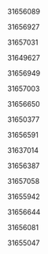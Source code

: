 31656089

31656927

31657031

31649627

31656949

31657003

31656650

31650377

31656591

31637014

31656387

31657058

31655942

31656644

31656081

31655047

